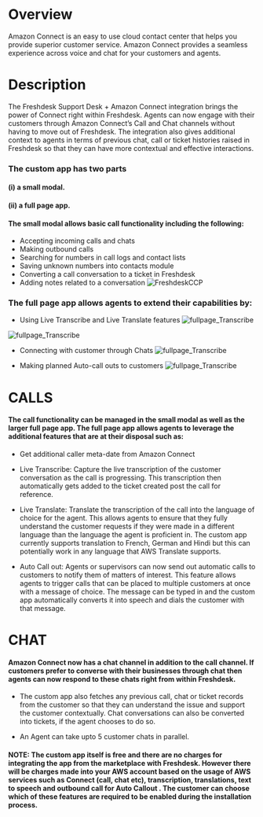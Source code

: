 
# Overview 
Amazon Connect is an easy to use cloud contact center that helps you provide superior customer service. Amazon Connect provides a seamless experience across voice and chat for your customers and agents.


# Description

The Freshdesk Support Desk + Amazon Connect integration brings the power of Connect right within Freshdesk. Agents can now engage with their customers through Amazon Connect’s Call and Chat channels without having to move out of Freshdesk. The integration also gives additional context to agents in terms of previous chat, call or ticket histories raised in Freshdesk so that they can have more contextual and effective interactions. 

### The custom app has two parts 
####   (i) a small modal.
####   (ii) a full page app. 
####   The small modal allows basic call functionality including the following:

 - Accepting incoming calls and chats
 - Making outbound calls
 - Searching for numbers in call logs and contact lists
 - Saving unknown numbers into contacts module
 - Converting a call conversation to a ticket in Freshdesk
 - Adding notes related to a conversation
![FreshdeskCCP](/images/freshdeskccp.png)


### The full page app allows agents to extend their capabilities by:

 - Using Live Transcribe and Live Translate features
![fullpage_Transcribe](/images/fullpageapp1.png)

![fullpage_Transcribe](/images/fullpageapp2.png)

 - Connecting with customer through Chats
![fullpage_Transcribe](/images/fullpageapp3.png)


 - Making planned Auto-call outs to customers
![fullpage_Transcribe](/images/fullpageapp4.png)



# CALLS
#### The call functionality can be managed in the small modal as well as the larger full page app. The full page app allows agents to leverage the additional features that are at their disposal such as:

 - Get additional caller meta-date from Amazon Connect

 - Live Transcribe: Capture the live transcription of the customer conversation as the call is progressing. This transcription then automatically gets added to the ticket created post the call for reference.
  
 - Live Translate: Translate the transcription of the call into the language of choice for the agent. This allows agents to ensure that they fully understand the customer requests if they were made in a different language than the language the agent is proficient in. The custom app currently supports translation to French, German and Hindi but this can potentially work in any language that AWS Translate supports. 
  
 - Auto Call out: Agents or supervisors can now send out automatic calls to customers to notify them of matters of interest. This feature allows agents to trigger calls that can be placed to multiple customers at once with a message of choice. The message can be typed in and the custom app automatically converts it into speech and dials the customer with that message. 

# CHAT
#### Amazon Connect now has a chat channel in addition to the call channel. If customers prefer to converse with their businesses through chat then agents can now respond to these chats right from within Freshdesk. 

 - The custom app also fetches any previous call, chat or ticket records from the customer so that they can understand the issue and support the customer contextually. Chat conversations can also be converted into tickets, if the agent chooses to do so. 

 - An Agent can take upto 5 customer chats in parallel. 



#### NOTE: The custom app itself is free and there are no charges for integrating the app from the marketplace with Freshdesk. However there will be charges made into your AWS account based on the usage of AWS services such as Connect (call, chat etc), transcription, translations, text to speech and outbound call for Auto Callout . The customer can choose which of these features are required to be enabled during the installation process.
